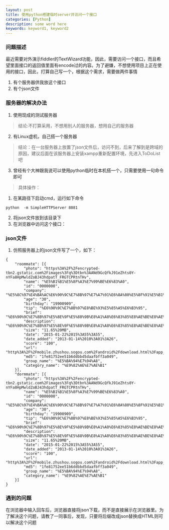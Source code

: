 ```yaml
---
layout: post
title: 使用python搭建临时server并访问一个接口
categories: [Python]
description: some word here
keywords: keyword1, keyword2
---
```


### 问题描述
最近需要对外演示fiddler的TextWizard功能，因此，需要访问一个接口，而且希望里面接口的返回值里面有encode过的内容。为了避嫌，不想使用项目上正在使用的接口，因此，打算自己写一个，根据这个需求，需要做两件事情
1. 有个服务器供我放这个接口
2. 有个json文件
### 服务器的解决办法
1. 使用现成的测试服务器
> 结论:不打算采用，不想用别人的服务器，想用自己的服务器

2. 有Linux虚机，自己搭一个服务器
> 结论：在一台服务器上放置了json文件后，访问不到，后来了解到是跨域的原因，建议后面在该服务器上安装xampp重新配置环境，先进入ToDoList吧

3. 曾经有个大神跟我说可以使用python临时在本机搭一个，只需要使用一句命令即可
> 具体操作：
1. 在某路径下启动cmd，运行如下命令

```
python  -m SimpleHTTPServer 8081
```
2. 将json文件放到该目录下
3. 在浏览器中访问这个接口：[](http://localhost:8081/JsonTest.json) 

### json文件
1. 仿照服务器上的json文件写了一个，如下：
```
{
	"roommate": [{
		"photo": "https%3A%2F%2Fencrypted-tbn2.gstatic.com%2Fimages%3Fq%3Dtbn%3AANd9GcQfkJ91eZhts0Y-nYFa8HpMwldZoBJ43hdpatT_FRGTCPRtnTHv",
		"name": "%E5%B1%B1%E5%8F%A3%E7%99%BE%E6%83%A0",
		"id": "0000000",
		"company": "%E5%8C%97%E4%BA%AC%E6%90%9C%E7%8B%97%E7%A7%91%E6%8A%80%E5%8F%91%E5%B1%95%E6%9C%89%E9%99%90%E5%85%AC%E5%8F%B8",
		"age": "30",
		"birthday": "19900909",
		"tip": "%E6%90%9C%E7%8B%97%E8%BE%93%E5%85%A5%E6%B3%95",  
		"brief": "%E6%90%9C%E7%8B%97%E5%8E%9F%E5%88%9B%E8%A1%A8%E6%83%85%E8%AE%BE%E8%AE%A1%E5%A4%A7%E8%B5%9B",
		"description": "%E6%90%9C%E7%8B%97%E5%8E%9F%E5%88%9B%E8%A1%A8%E6%83%85%E8%AE%BE%E8%AE%A1%E5%A4%A7%E8%B5%9B",
		"size": "11.65%20MB",
		"date": "2015-01-22%2015%3A55%3A55",
		"date_added": "2013-01-14%2010%3A01%3A26",
		"score": "100",
		"url": "http%3A%2F%2Fmobile.zhushou.sogou.com%2Fandroid%2Fdownload.html%3Fapp_id%3D35214%26data_id%3D2",
		"md5": "1fe81752ee51b6ddbbd5daafbff3a049",
		"group_name": "%E5%BA%94%E7%94%A8",
		"category_name": "%E9%82%AE%E7%AE%B1"
	}],
	"dormmate": [{
		"photo": "https%3A%2F%2Fencrypted-tbn2.gstatic.com%2Fimages%3Fq%3Dtbn%3AANd9GcQfkJ91eZhts0Y-nYFa8HpMwldZoBJ43hdpatT_FRGTCPRtnTHv",
		"name": "%E5%B1%B1%E5%8F%A3%E7%99%BE%E6%83%A0",
		"id": "0000000",
		"company": "%E5%8C%97%E4%BA%AC%E6%90%9C%E7%8B%97%E7%A7%91%E6%8A%80%E5%8F%91%E5%B1%95%E6%9C%89%E9%99%90%E5%85%AC%E5%8F%B8",
		"age": "30",
		"birthday": "19900909",
		"tip": "%E6%90%9C%E7%8B%97%E8%BE%93%E5%85%A5%E6%B3%95",  
		"brief": "%E6%90%9C%E7%8B%97%E5%8E%9F%E5%88%9B%E8%A1%A8%E6%83%85%E8%AE%BE%E8%AE%A1%E5%A4%A7%E8%B5%9B",
		"description": "%E6%90%9C%E7%8B%97%E5%8E%9F%E5%88%9B%E8%A1%A8%E6%83%85%E8%AE%BE%E8%AE%A1%E5%A4%A7%E8%B5%9B",
		"size": "11.65%20MB",
		"date": "2015-01-22%2015%3A55%3A55",
		"date_added": "2013-01-14%2010%3A01%3A26",
		"score": "100",
		"url": "http%3A%2F%2Fmobile.zhushou.sogou.com%2Fandroid%2Fdownload.html%3Fapp_id%3D35214%26data_id%3D2",
		"md5": "1fe81752ee51b6ddbbd5daafbff3a049",
		"group_name": "%E5%BA%94%E7%94%A8",
		"category_name": "%E9%82%AE%E7%AE%B1"
    }]
}
```
### 遇到的问题
在浏览器中输入[](http://localhost:8081/JsonTest.json)回车后，浏览器直接将json下载，而不是直接展示在浏览器里。为了解决这个问题，请教了一同事后，发现，只要将后缀改成json替换成HTML则可以解决这个问题

